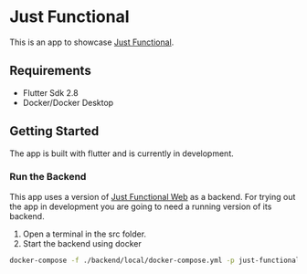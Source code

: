 # Just Functional

This is an app to showcase [Just Functional](https://dominioncfg.github.io/just-functional-read-the-docs/pages/getting-started.html).

## Requirements

- Flutter Sdk 2.8
- Docker/Docker Desktop

## Getting Started

The app is built with flutter and is currently in development.

### Run the Backend

This app uses a version of [Just Functional Web](https://github.com/dominioncfg/just-functional-web) as a backend. For trying out the app in development you are going to need a running version of its backend.

1. Open a terminal in the src folder.
2. Start the backend using docker

```bash
docker-compose -f ./backend/local/docker-compose.yml -p just-functional-app-local up --build --detach
```

